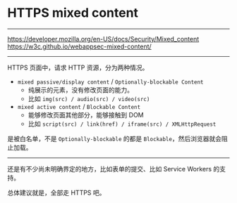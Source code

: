 # HTTPS mixed content

---

https://developer.mozilla.org/en-US/docs/Security/Mixed_content
https://w3c.github.io/webappsec-mixed-content/

---

HTTPS 页面中，请求 HTTP 资源，分为两种情况。

+ `mixed passive/display content` / `Optionally-blockable Content`
    - 纯展示的元素，没有修改页面的能力。
    - 比如 `img(src) / audio(src) / video(src)`
+ `mixed active content` / `Blockable Content`
    - 能够修改页面其他部分，能够接触到 DOM
    - 比如 `script(src) / link(href) / iframe(src) / XMLHttpRequest`

是被白名单，不是 `Optionally-blockable` 的都是 `Blockable`，然后浏览器就会阻止加载。

---

还是有不少尚未明确界定的地方，比如表单的提交、比如 Service Workers 的支持。

总体建议就是，全部走 HTTPS 吧。
